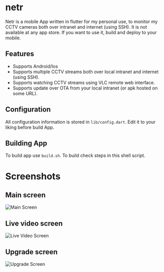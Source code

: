 # netr

Netr is a mobile App written in flutter for my personal use, to monitor my CCTV cameras both over intranet and internet (using SSH). It is not available at any app store. If you want to use it, build and deploy to your mobile.

## Features
- Supports Android/Ios
- Supports multiple CCTV streams both over local intranet and internet (using SSH).
- Supports watching CCTV streams using VLC remote web interface.
- Supports update over OTA from your local intranet (or apk hosted on some URL).

## Configuration
All configuration information is stored in `lib/config.dart`. Edit it to your liking before build App.

## Building App
To build app use `build.sh`. To build check steps in this shell script.

# Screenshots

## Main screen

![Main Screen](https://gitlab.com/slashblog/netr-app/-/raw/main/screenshots/main.png?inline=false "Main Screen")

## Live video screen
![Live Video Screen](https://gitlab.com/slashblog/netr-app/-/raw/main/screenshots/video.png?inline=false "Live Video Screen")

## Upgrade screen
![Upgrade Screen](https://gitlab.com/slashblog/netr-app/-/raw/main/screenshots/upgrade.png?inline=false "Upgrade Screen")
